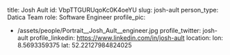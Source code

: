 title: Josh Ault
id: VbpTTGURUqoKc0K4oeYU
slug: josh-ault
person_type: Datica Team
role: Software Engineer
profile_pic:
  - /assets/people/Portrait__Josh_Ault__engineer.jpg
profile_twitter: josh-ault
profile_linkedin: https://www.linkedin.com/in/josh-ault
location:
  lon: 8.5693359375
  lat: 52.22127984824025
